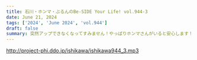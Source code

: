 ```yaml
---
title: 石川・ホンマ・ぶるんのBe-SIDE Your Life! vol.944-3
date: June 21, 2024
tags: ['2024', 'June 2024', 'vol.944']
draft: false
summary: 突然アップできなくなってすみません！やっぱりホンマさんがいると安心します！
---
```


http://project-phi.ddo.jp/ishikawa/ishikawa944_3.mp3
